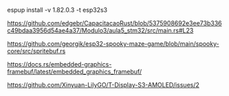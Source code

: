 espup  install -v 1.82.0.3 -t esp32s3

https://github.com/edgebr/CapacitacaoRust/blob/5375908692e3ee73b336c49bdaa3956d54ae4a37/Modulo3/aula5_stm32/src/main.rs#L23

https://github.com/georgik/esp32-spooky-maze-game/blob/main/spooky-core/src/spritebuf.rs

https://docs.rs/embedded-graphics-framebuf/latest/embedded_graphics_framebuf/

https://github.com/Xinyuan-LilyGO/T-Display-S3-AMOLED/issues/2

